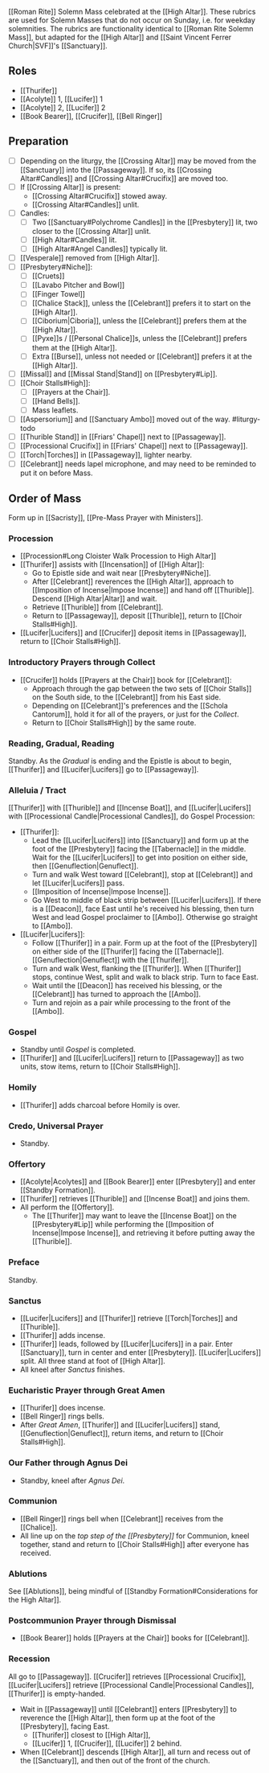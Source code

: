 [[Roman Rite]] Solemn Mass celebrated at the [[High Altar]]. These rubrics are used for Solemn Masses that do not occur on Sunday, i.e. for weekday solemnities. The rubrics are functionality identical to [[Roman Rite Solemn Mass]], but adapted for the [[High Altar]] and [[Saint Vincent Ferrer Church|SVF]]'s [[Sanctuary]].

## Roles
- [[Thurifer]]
- [[Acolyte]] 1, [[Lucifer]] 1
- [[Acolyte]] 2, [[Lucifer]] 2
- [[Book Bearer]], [[Crucifer]], [[Bell Ringer]]

## Preparation
- [ ] Depending on the liturgy, the [[Crossing Altar]] may be moved from the [[Sanctuary]] into the [[Passageway]]. If so, its [[Crossing Altar#Candles]] and [[Crossing Altar#Crucifix]] are moved too.
- [ ] If [[Crossing Altar]] is present:
	- [[Crossing Altar#Crucifix]] stowed away.
	- [[Crossing Altar#Candles]] unlit.
- [ ] Candles:
	- [ ] Two [[Sanctuary#Polychrome Candles]] in the [[Presbytery]] lit, two closer to the [[Crossing Altar]] unlit.
	- [ ] [[High Altar#Candles]] lit.
	- [ ] [[High Altar#Angel Candles]] typically lit.
- [ ] [[Vesperale]] removed from [[High Altar]].
- [ ] [[Presbytery#Niche]]:
	- [ ] [[Cruets]]
	- [ ] [[Lavabo Pitcher and Bowl]]
	- [ ] [[Finger Towel]]
	- [ ] [[Chalice Stack]], unless the [[Celebrant]] prefers it to start on the [[High Altar]].
	- [ ] [[Ciborium|Ciboria]], unless the [[Celebrant]] prefers them at the [[High Altar]].
	- [ ] [[Pyxe]]s / [[Personal Chalice]]s, unless the [[Celebrant]] prefers them at the [[High Altar]].
	- [ ] Extra [[Burse]], unless not needed or [[Celebrant]] prefers it at the [[High Altar]].
- [ ] [[Missal]] and [[Missal Stand|Stand]] on [[Presbytery#Lip]].
- [ ] [[Choir Stalls#High]]:
	- [ ] [[Prayers at the Chair]].
	- [ ] [[Hand Bells]].
	- [ ] Mass leaflets.
- [ ] [[Aspersorium]] and [[Sanctuary Ambo]] moved out of the way. #liturgy-todo 
- [ ] [[Thurible Stand]] in [[Friars' Chapel]] next to [[Passageway]].
- [ ] [[Processional Crucifix]] in [[Friars' Chapel]] next to [[Passageway]].
- [ ] [[Torch|Torches]] in [[Passageway]], lighter nearby.
- [ ] [[Celebrant]] needs lapel microphone, and may need to be reminded to put it on before Mass.

## Order of Mass
Form up in [[Sacristy]], [[Pre-Mass Prayer with Ministers]].

### Procession
- [[Procession#Long Cloister Walk Procession to High Altar]]
- [[Thurifer]] assists with [[Incensation]] of [[High Altar]]:
	- Go to Epistle side and wait near [[Presbytery#Niche]].
	- After [[Celebrant]] reverences the [[High Altar]], approach to [[Imposition of Incense|Impose Incense]] and hand off [[Thurible]]. Descend [[High Altar|Altar]] and wait.
	- Retrieve [[Thurible]] from [[Celebrant]].
	- Return to [[Passageway]], deposit [[Thurible]], return to [[Choir Stalls#High]].
- [[Lucifer|Lucifers]] and [[Crucifer]] deposit items in [[Passageway]], return to [[Choir Stalls#High]].

### Introductory Prayers through Collect
- [[Crucifer]] holds [[Prayers at the Chair]] book for [[Celebrant]]:
	- Approach through the gap between the two sets of [[Choir Stalls]] on the South side, to the [[Celebrant]] from his East side.
	- Depending on [[Celebrant]]'s preferences and the [[Schola Cantorum]], hold it for all of the prayers, or just for the _Collect_.
	- Return to [[Choir Stalls#High]] by the same route.

### Reading, Gradual, Reading
Standby. As the _Gradual_ is ending and the Epistle is about to begin, [[Thurifer]] and [[Lucifer|Lucifers]] go to [[Passageway]].

### Alleluia / Tract
[[Thurifer]] with [[Thurible]] and [[Incense Boat]], and [[Lucifer|Lucifers]] with [[Processional Candle|Processional Candles]], do Gospel Procession:
- [[Thurifer]]:
	- Lead the [[Lucifer|Lucifers]] into [[Sanctuary]] and form up at the foot of the [[Presbytery]] facing the [[Tabernacle]] in the middle. Wait for the [[Lucifer|Lucifers]] to get into position on either side, then [[Genuflection|Genuflect]].
	- Turn and walk West toward [[Celebrant]], stop at [[Celebrant]] and let [[Lucifer|Lucifers]] pass.
	- [[Imposition of Incense|Impose Incense]].
	- Go West to middle of black strip between [[Lucifer|Lucifers]]. If there is a [[Deacon]], face East until he's received his blessing, then turn West and lead Gospel proclaimer to [[Ambo]]. Otherwise go straight to [[Ambo]].
- [[Lucifer|Lucifers]]:
	- Follow [[Thurifer]] in a pair. Form up at the foot of the [[Presbytery]] on either side of the [[Thurifer]] facing the [[Tabernacle]]. [[Genuflection|Genuflect]] with the [[Thurifer]].
	- Turn and walk West, flanking the [[Thurifer]]. When [[Thurifer]] stops, continue West, split and walk to black strip. Turn to face East.
	- Wait until the [[Deacon]] has received his blessing, or the [[Celebrant]] has turned to approach the [[Ambo]].
	- Turn and rejoin as a pair while processing to the front of the [[Ambo]].

### Gospel
- Standby until _Gospel_ is completed.
- [[Thurifer]] and [[Lucifer|Lucifers]] return to [[Passageway]] as two units, stow items, return to [[Choir Stalls#High]]. 

### Homily
- [[Thurifer]] adds charcoal before Homily is over.

### Credo, Universal Prayer
- Standby.

### Offertory
- [[Acolyte|Acolytes]] and [[Book Bearer]] enter [[Presbytery]] and enter [[Standby Formation]]. 
- [[Thurifer]] retrieves [[Thurible]] and [[Incense Boat]] and joins them.
- All perform the [[Offertory]].
	- The [[Thurifer]] may want to leave the [[Incense Boat]] on the [[Presbytery#Lip]] while performing the [[Imposition of Incense|Impose Incense]], and retrieving it before putting away the [[Thurible]].

### Preface
Standby.

### Sanctus
- [[Lucifer|Lucifers]] and [[Thurifer]] retrieve [[Torch|Torches]] and [[Thurible]].
- [[Thurifer]] adds incense.
- [[Thurifer]] leads, followed by [[Lucifer|Lucifers]] in a pair. Enter [[Sanctuary]], turn in center and enter [[Presbytery]]. [[Lucifer|Lucifers]] split. All three stand at foot of [[High Altar]].
- All kneel after _Sanctus_ finishes.

### Eucharistic Prayer through Great Amen
- [[Thurifer]] does incense.
- [[Bell Ringer]] rings bells.
- After _Great Amen_, [[Thurifer]] and [[Lucifer|Lucifers]] stand, [[Genuflection|Genuflect]], return items, and return to [[Choir Stalls#High]].

### Our Father through Agnus Dei
- Standby, kneel after _Agnus Dei_.

### Communion
- [[Bell Ringer]] rings bell when [[Celebrant]] receives from the [[Chalice]].
- All line up on the _top step of the [[Presbytery]]_ for Communion, kneel together, stand and return to [[Choir Stalls#High]] after everyone has received.

### Ablutions
See [[Ablutions]], being mindful of [[Standby Formation#Considerations for the High Altar]].

### Postcommunion Prayer through Dismissal
- [[Book Bearer]] holds [[Prayers at the Chair]] books for [[Celebrant]].

### Recession
All go to [[Passageway]]. [[Crucifer]] retrieves [[Processional Crucifix]], [[Lucifer|Lucifers]] retrieve [[Processional Candle|Processional Candles]], [[Thurifer]] is empty-handed.
- Wait in [[Passageway]] until [[Celebrant]] enters [[Presbytery]] to reverence the [[High Altar]], then form up at the foot of the [[Presbytery]], facing East.
	- [[Thurifer]] closest to [[High Altar]],
	- [[Lucifer]] 1, [[Crucifer]], [[Lucifer]] 2 behind.
- When [[Celebrant]] descends [[High Altar]], all turn and recess out of the [[Sanctuary]], and then out of the front of the church.